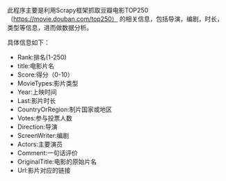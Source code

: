 
此程序主要是利用Scrapy框架抓取豆瓣电影TOP250 （https://movie.douban.com/top250） 的相关信息，包括导演，编剧，时长，类型等信息，进而做数据分析。


具体信息如下：


- Rank:排名(1-250)
- title:电影片名
- Score:得分（0-10）
- MovieTypes:影片类型
- Year:上映时间
- Last:影片时长
- CountryOrRegion:制片国家或地区
- Votes:参与投票人数
- Direction:导演
- ScreenWriter:编剧
- Actors:主要演员
- Comment:一句话评价
- OriginalTitle:电影的原始片名
- Url:影片对应的链接